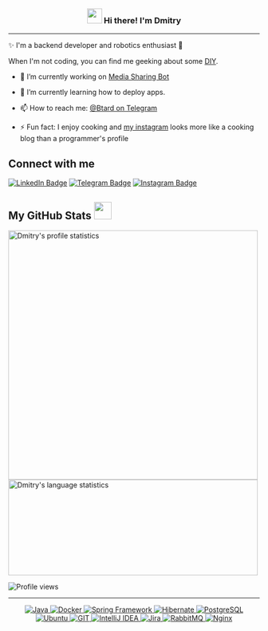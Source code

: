 <!-- Heading -->
<h3 align="center"><img src = "https://raw.githubusercontent.com/MartinHeinz/MartinHeinz/master/wave.gif" width = 30px> Hi there! I'm Dmitry</h3>


 <!-- About section -->

---
✨ I'm a backend developer and robotics enthusiast 🤖

When I'm not coding, you can find me geeking about some [DIY](https://t.me/guydoingstuff).

- 🔭 I’m currently working on [Media Sharing Bot](https://github.com/setNewPassword/media-sharing-bot)

- 🌱 I’m currently learning how to deploy apps.

- 📫 How to reach me: [@Btard on Telegram](https://t.me/btard)

- ⚡ Fun fact: I enjoy cooking and [my instagram](https://www.instagram.com/p/CJZSvN6omxX) looks more like a cooking blog than a programmer's profile

<!-- About section: END -->


<!-- Connect section -->

<h2>Connect with me </h3>
<p>
<a href="https://www.linkedin.com/in/setnewpassword"><img src="https://img.shields.io/badge/-setNewPassword-blue?style=plastic&amp;labelColor=blue&amp;logo=LinkedIn&amp;link=https://www.linkedin.com/in/setnewpassword" alt="LinkedIn Badge"></a>
<a href="https://t.me/btard"><img src="https://img.shields.io/badge/-Dmitry%20Evtukhin-informational?style=plastic&amp;labelColor=informational&amp;logo=Telegram&amp;link=https://t.me/btard" alt="Telegram Badge"></a>
<a href="https://www.instagram.com/dee_irk"><img src="https://img.shields.io/badge/-dee_irk-informational?style=plastic&amp;labelColor=informational&amp;logo=Instagram&amp;logoColor=white&amp;link=https://www.instagram.com/dee_irk" alt="Instagram Badge"></a>
   </p>

 <!-- Connect section: END -->

  <!-- GitHub section -->

##  My GitHub Stats <img src = "https://i.pinimg.com/originals/65/c4/f4/65c4f452571be1261e9c623f7da488ac.gif" width = 35px>

 <div>
   <img src="https://github-readme-stats.anuraghazra1.vercel.app/api?username=setNewPassword&show_icons=true"  alt="Dmitry's profile statistics" width="500px"/>
<br>
  <img src="https://github-readme-stats.vercel.app/api/top-langs?username=setNewPassword&langs_count=4&show_icons=true&locale=en&layout=compact&theme=light" alt="Dmitry's language statistics" height="192px"  width="500px"/>
</div>

<!-- GitHub section: END -->

<!-- Profile Views -->

<p align="left"> <img src="https://komarev.com/ghpvc/?username=setNewPassword&label=Profile%20views&color=0e75b6&style=flat" alt="Profile views" />
</p>

---
<p align="center">
  <a href="https://www.java.com" target="_blank">
    <img src="https://img.shields.io/badge/Java-ED8B00?style=for-the-badge&logo=openjdk&logoColor=white" alt="Java">
  </a>
<a href="https://www.docker.com" target="_blank">
    <img src="https://img.shields.io/badge/Docker-%232496ED.svg?style=for-the-badge&logo=docker&logoColor=white" alt="Docker">
  </a>
<a href="https://spring.io" target="_blank">
    <img src="https://img.shields.io/badge/Spring-6DB33F?style=for-the-badge&logo=spring&logoColor=white" alt="Spring Framework">
  </a>
<a href="https://hibernate.org" target="_blank">
    <img src="https://img.shields.io/badge/Hibernate-59666C?style=for-the-badge&logo=Hibernate&logoColor=white" alt="Hibernate">
  </a>
<a href="https://www.postgresql.org" target="_blank">
    <img src="https://img.shields.io/badge/PostgreSQL-316192?style=for-the-badge&logo=postgresql&logoColor=white" alt="PostgreSQL">
  </a>
<br>
<a href="https://ubuntu.com" target="_blank">
    <img src="https://img.shields.io/badge/Ubuntu-E95420?style=for-the-badge&logo=ubuntu&logoColor=white" alt="Ubuntu">
  </a>
<a href="https://git-scm.com" target="_blank">
    <img src="https://img.shields.io/badge/GIT-E44C30?style=for-the-badge&logo=git&logoColor=white" alt="GIT">
  </a>
<a href="https://www.jetbrains.com/idea" target="_blank">
    <img src="https://img.shields.io/badge/IntelliJ_IDEA-000000.svg?style=for-the-badge&logo=intellij-idea&logoColor=white" alt="IntelliJ IDEA">
  </a>
<a href="https://www.atlassian.com/software/jira" target="_blank">
    <img src="https://img.shields.io/badge/Jira-0052CC?style=for-the-badge&logo=Jira&logoColor=white" alt="Jira">
  </a>
<a href="https://www.rabbitmq.com" target="_blank">
    <img src="https://img.shields.io/badge/Rabbitmq-FF6600?style=for-the-badge&logo=rabbitmq&logoColor=white" alt="RabbitMQ">
  </a>
<a href="https://nginx.org" target="_blank">
    <img src="https://img.shields.io/badge/nginx-%23009639.svg?style=for-the-badge&logo=nginx&logoColor=white" alt="Nginx">
  </a>

</p>